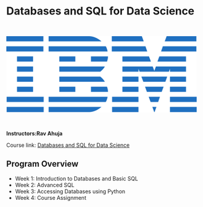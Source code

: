 # Databases and SQL for Data Science

<br>

<p align="center">
 <img src="https://github.com/waiyankyaw961999/IBM_Data_Science_Professional_Certificate/blob/main/ibm.svg" title="IBM logo" alt = "IBM logo" />
</p>

<br>

**Instructors:Rav Ahuja**

Course link: [Databases and SQL for Data Science](https://www.coursera.org/learn/sql-data-science)

## Program Overview
- Week 1: Introduction to Databases and Basic SQL
- Week 2: Advanced SQL
- Week 3: Accessing Databases using Python
- Week 4: Course Assignment